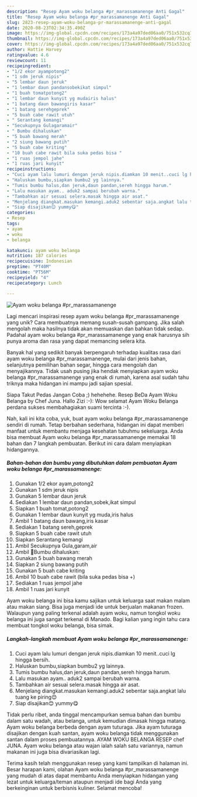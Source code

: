 ```yaml
---
description: "Resep Ayam woku belanga #pr_marassamanenge Anti Gagal"
title: "Resep Ayam woku belanga #pr_marassamanenge Anti Gagal"
slug: 2823-resep-ayam-woku-belanga-pr-marassamanenge-anti-gagal
date: 2020-08-23T02:34:35.490Z
image: https://img-global.cpcdn.com/recipes/173a4a97ded06aa0/751x532cq70/ayam-woku-belanga-pr_marassamanenge-foto-resep-utama.jpg
thumbnail: https://img-global.cpcdn.com/recipes/173a4a97ded06aa0/751x532cq70/ayam-woku-belanga-pr_marassamanenge-foto-resep-utama.jpg
cover: https://img-global.cpcdn.com/recipes/173a4a97ded06aa0/751x532cq70/ayam-woku-belanga-pr_marassamanenge-foto-resep-utama.jpg
author: Hattie Harvey
ratingvalue: 4.6
reviewcount: 11
recipeingredient:
- "1/2 ekor ayampotong2"
- "1 sdm jeruk nipis"
- "5 lembar daun jeruk"
- "1 lembar daun pandansobekikat simpul"
- "1 buah tomatpotong2"
- "1 lembar daun kunyit yg mudairis halus"
- "1 batang daun bawangiris kasar"
- "1 batang serehgeprek"
- "5 buah cabe rawit utuh"
- " Serantang kemangi"
- "Secukupnya Gulagaramair"
- " Bumbu dihaluskan"
- "5 buah bawang merah"
- "2 siung bawang putih"
- "5 buah cabe kriting"
- "10 buah cabe rawit bila suka pedas bisa "
- "1 ruas jempol jahe"
- "1 ruas jari kunyit"
recipeinstructions:
- "Cuci ayam lalu lumuri dengan jeruk nipis.diamkan 10 menit..cuci lg hingga bersih."
- "Haluskan bumbu,siapkan bumbu2 yg lainnya."
- "Tumis bumbu halus,dan jeruk,daun pandan,sereh hingga harum."
- "Lalu masukan ayam.. aduk2 sampai berubah warna."
- "Tambahkan air sesuai selera.masak hingga air asat."
- "Menjelang diangkat.masukan kemangi.aduk2 sebentar saja.angkat lalu tuang ke piring😊"
- "Siap disajikan😊 yummy😋"
categories:
- Resep
tags:
- ayam
- woku
- belanga

katakunci: ayam woku belanga 
nutrition: 187 calories
recipecuisine: Indonesian
preptime: "PT40M"
cooktime: "PT56M"
recipeyield: "4"
recipecategory: Lunch

---
```



![Ayam woku belanga #pr_marassamanenge](https://img-global.cpcdn.com/recipes/173a4a97ded06aa0/751x532cq70/ayam-woku-belanga-pr_marassamanenge-foto-resep-utama.jpg)

Lagi mencari inspirasi resep ayam woku belanga #pr_marassamanenge yang unik? Cara membuatnya memang susah-susah gampang. Jika salah mengolah maka hasilnya tidak akan memuaskan dan bahkan tidak sedap. Padahal ayam woku belanga #pr_marassamanenge yang enak harusnya sih punya aroma dan rasa yang dapat memancing selera kita.

Banyak hal yang sedikit banyak berpengaruh terhadap kualitas rasa dari ayam woku belanga #pr_marassamanenge, mulai dari jenis bahan, selanjutnya pemilihan bahan segar, hingga cara mengolah dan menyajikannya. Tidak usah pusing jika hendak menyiapkan ayam woku belanga #pr_marassamanenge yang enak di rumah, karena asal sudah tahu triknya maka hidangan ini mampu jadi sajian spesial.

Siapa Takut Pedas Jangan Coba ;) hehehehe. Resep BeDa Ayam Woku Belanga by Chef Juna. Hallo Zizi :-): Wow selamat Ayam Woku Belanga perdana sukses membahagiakan suami tercinta :-).


Nah, kali ini kita coba, yuk, buat ayam woku belanga #pr_marassamanenge sendiri di rumah. Tetap berbahan sederhana, hidangan ini dapat memberi manfaat untuk membantu menjaga kesehatan tubuhmu sekeluarga. Anda bisa membuat Ayam woku belanga #pr_marassamanenge memakai 18 bahan dan 7 langkah pembuatan. Berikut ini cara dalam menyiapkan hidangannya.

<!--inarticleads1-->

##### Bahan-bahan dan bumbu yang dibutuhkan dalam pembuatan Ayam woku belanga #pr_marassamanenge:

1. Gunakan 1/2 ekor ayam,potong2
1. Gunakan 1 sdm jeruk nipis
1. Gunakan 5 lembar daun jeruk
1. Sediakan 1 lembar daun pandan,sobek,ikat simpul
1. Siapkan 1 buah tomat,potong2
1. Gunakan 1 lembar daun kunyit yg muda,iris halus
1. Ambil 1 batang daun bawang,iris kasar
1. Sediakan 1 batang sereh,geprek
1. Siapkan 5 buah cabe rawit utuh
1. Siapkan  Serantang kemangi
1. Ambil Secukupnya Gula,garam,air
1. Ambil  🐝Bumbu dihaluskan:
1. Gunakan 5 buah bawang merah
1. Siapkan 2 siung bawang putih
1. Gunakan 5 buah cabe kriting
1. Ambil 10 buah cabe rawit (bila suka pedas bisa +)
1. Sediakan 1 ruas jempol jahe
1. Ambil 1 ruas jari kunyit


Ayam woku belanga ini bisa kamu sajikan untuk keluarga saat makan malam atau makan siang. Bisa juga menjadi ide untuk berjualan makanan frozen. Walaupun yang paling terkenal adalah ayam woku, namun tongkol woku belanga ini juga sangat terkenal di Manado. Bagi kalian yang ingin tahu cara membuat tongkol woku belanga, bisa simak. 

<!--inarticleads2-->

##### Langkah-langkah membuat Ayam woku belanga #pr_marassamanenge:

1. Cuci ayam lalu lumuri dengan jeruk nipis.diamkan 10 menit..cuci lg hingga bersih.
1. Haluskan bumbu,siapkan bumbu2 yg lainnya.
1. Tumis bumbu halus,dan jeruk,daun pandan,sereh hingga harum.
1. Lalu masukan ayam.. aduk2 sampai berubah warna.
1. Tambahkan air sesuai selera.masak hingga air asat.
1. Menjelang diangkat.masukan kemangi.aduk2 sebentar saja.angkat lalu tuang ke piring😊
1. Siap disajikan😊 yummy😋


Tidak perlu ribet, anda tinggal mencampurkan semua bahan dan bumbu dalam satu wadah, atau belanga, untuk kemudian dimasak hingga matang. Ayam woku belanga berbeda dengan ayam tuturaga. Jika ayam tuturaga disajikan dengan kuah santan, ayam woku belanga tidak menggunakan santan dalam proses pembuatannya. AYAM WOKU BELANGA RESEP chef JUNA. Ayam woku belanga atau wajan ialah salah satu variannya, namun makanan ini juga bisa divariasikan lagi. 

Terima kasih telah menggunakan resep yang kami tampilkan di halaman ini. Besar harapan kami, olahan Ayam woku belanga #pr_marassamanenge yang mudah di atas dapat membantu Anda menyiapkan hidangan yang lezat untuk keluarga/teman ataupun menjadi ide bagi Anda yang berkeinginan untuk berbisnis kuliner. Selamat mencoba!

